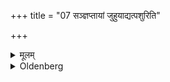 +++
title = "07 सञ्ज्ञप्तायां जुहुयाद्यत्पशुरिति"

+++

<details><summary>मूलम्</summary>

सञ्ज्ञप्तायां जुहुयाद्यत्पशुरिति ७
</details>

<details><summary>Oldenberg</summary>

7. After it has been killed, he should sacrifice (Ājya) with (the verse), 'If the beast' (l.l. 8).
</details>
